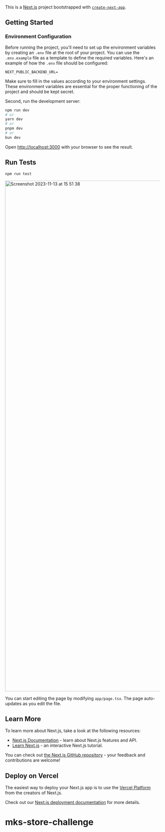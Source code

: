 This is a [Next.js](https://nextjs.org/) project bootstrapped with [`create-next-app`](https://github.com/vercel/next.js/tree/canary/packages/create-next-app).

## Getting Started

### Environment Configuration

Before running the project, you'll need to set up the environment variables by creating an `.env` file at the root of your project. You can use the `.env.example` file as a template to define the required variables. Here's an example of how the `.env` file should be configured:

```plaintext
NEXT_PUBLIC_BACKEND_URL=
```

Make sure to fill in the values according to your environment settings. These environment variables are essential for the proper functioning of the project and should be kept secret.

Second, run the development server:

```bash
npm run dev
# or
yarn dev
# or
pnpm dev
# or
bun dev
```

Open [http://localhost:3000](http://localhost:3000) with your browser to see the result.

## Run Tests

```bash
npm run test

```

<img width="1661" alt="Screenshot 2023-11-13 at 15 51 38" src="https://github.com/natanfirst/mks-store-challenge/assets/74800473/b87a5495-cea6-469e-8704-906902570e79">



You can start editing the page by modifying `app/page.tsx`. The page auto-updates as you edit the file.


## Learn More

To learn more about Next.js, take a look at the following resources:

- [Next.js Documentation](https://nextjs.org/docs) - learn about Next.js features and API.
- [Learn Next.js](https://nextjs.org/learn) - an interactive Next.js tutorial.

You can check out [the Next.js GitHub repository](https://github.com/vercel/next.js/) - your feedback and contributions are welcome!

## Deploy on Vercel

The easiest way to deploy your Next.js app is to use the [Vercel Platform](https://vercel.com/new?utm_medium=default-template&filter=next.js&utm_source=create-next-app&utm_campaign=create-next-app-readme) from the creators of Next.js.

Check out our [Next.js deployment documentation](https://nextjs.org/docs/deployment) for more details.
# mks-store-challenge
